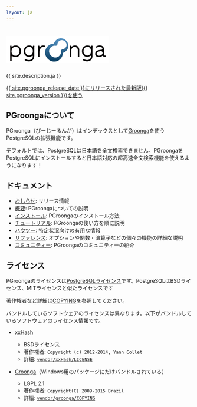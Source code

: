 ```yaml
---
layout: ja
---
```


<div class="jumbotron">
  <h1>
    <img alt="{{ site.title }}"
         title="{{ site.title }}"
         src="/images/pgroonga-logo.png">
  </h1>
  <p>{{ site.description.ja }}</p>
  <p>
    <a href="/install/"
       class="btn btn-primary btn-lg"
       role="button">{{ site.pgroonga_release_date }}にリリースされた最新版({{ site.pgroonga_version }})を使う</a>
  </p>
</div>

## PGroongaについて

PGroonga（ぴーじーるんが）はインデックスとして[Groonga](http://groonga.org/ja/)を使うPostgreSQLの拡張機能です。

デフォルトでは、PostgreSQLは日本語を全文検索できません。PGroongaをPostgreSQLにインストールすると日本語対応の超高速全文検索機能を使えるようになります！

## ドキュメント

  * [おしらせ](news/): リリース情報
  * [概要](overview/): PGroongaについての説明
  * [インストール](install/): PGroongaのインストール方法
  * [チュートリアル](tutorial/): PGroongaの使い方を順に説明
  * [ハウツー](how-to/): 特定状況向けの有用な情報
  * [リファレンス](reference/): オプションや関数・演算子などの個々の機能の詳細な説明
  * [コミュニティー](community/): PGroongaのコミュニティーの紹介

## ライセンス

PGroongaのライセンスは[PostgreSQLライセンス](http://opensource.org/licenses/postgresql)です。PostgreSQLはBSDライセンス、MITライセンスと似たライセンスです

著作権者など詳細は[COPYING](https://github.com/pgroonga/pgroonga/blob/master/COPYING)を参照してください。

バンドルしているソフトウェアのライセンスは異なります。以下がバンドルしているソフトウェアのライセンス情報です。

  * [xxHash](https://github.com/Cyan4973/xxHash)
    * BSDライセンス
    * 著作権者: `Copyright (c) 2012-2014, Yann Collet`
    * 詳細: [`vendor/xxHash/LICENSE`](https://github.com/Cyan4973/xxHash/blob/master/LICENSE)

  * [Groonga](http://groonga.org/)（Windows用のパッケージにだけバンドルされている）
    * LGPL 2.1
    * 著作権者: `Copyright(C) 2009-2015 Brazil`
    * 詳細: [`vendor/groonga/COPYING`](https://github.com/groonga/groonga/blob/master/COPYING)

